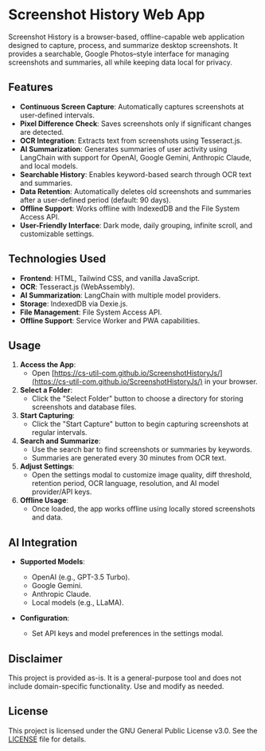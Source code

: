 # Screenshot History Web App

Screenshot History is a browser-based, offline-capable web application designed to capture, process, and summarize desktop screenshots. It provides a searchable, Google Photos–style interface for managing screenshots and summaries, all while keeping data local for privacy.

## Features

- **Continuous Screen Capture**: Automatically captures screenshots at user-defined intervals.
- **Pixel Difference Check**: Saves screenshots only if significant changes are detected.
- **OCR Integration**: Extracts text from screenshots using Tesseract.js.
- **AI Summarization**: Generates summaries of user activity using LangChain with support for OpenAI, Google Gemini, Anthropic Claude, and local models.
- **Searchable History**: Enables keyword-based search through OCR text and summaries.
- **Data Retention**: Automatically deletes old screenshots and summaries after a user-defined period (default: 90 days).
- **Offline Support**: Works offline with IndexedDB and the File System Access API.
- **User-Friendly Interface**: Dark mode, daily grouping, infinite scroll, and customizable settings.

## Technologies Used

- **Frontend**: HTML, Tailwind CSS, and vanilla JavaScript.
- **OCR**: Tesseract.js (WebAssembly).
- **AI Summarization**: LangChain with multiple model providers.
- **Storage**: IndexedDB via Dexie.js.
- **File Management**: File System Access API.
- **Offline Support**: Service Worker and PWA capabilities.

## Usage

1. **Access the App**:
   - Open [https://cs-util-com.github.io/ScreenshotHistoryJs/](https://cs-util-com.github.io/ScreenshotHistoryJs/) in your browser.
2. **Select a Folder**:
   - Click the "Select Folder" button to choose a directory for storing screenshots and database files.
3. **Start Capturing**:
   - Click the "Start Capture" button to begin capturing screenshots at regular intervals.
4. **Search and Summarize**:
   - Use the search bar to find screenshots or summaries by keywords.
   - Summaries are generated every 30 minutes from OCR text.
5. **Adjust Settings**:
   - Open the settings modal to customize image quality, diff threshold, retention period, OCR language, resolution, and AI model provider/API keys.
6. **Offline Usage**:
   - Once loaded, the app works offline using locally stored screenshots and data.

## AI Integration

- **Supported Models**:
  - OpenAI (e.g., GPT-3.5 Turbo).
  - Google Gemini.
  - Anthropic Claude.
  - Local models (e.g., LLaMA).

- **Configuration**:
  - Set API keys and model preferences in the settings modal.

## Disclaimer

This project is provided as-is. It is a general-purpose tool and does not include domain-specific functionality. Use and modify as needed.

## License

This project is licensed under the GNU General Public License v3.0. See the [LICENSE](./LICENSE) file for details.